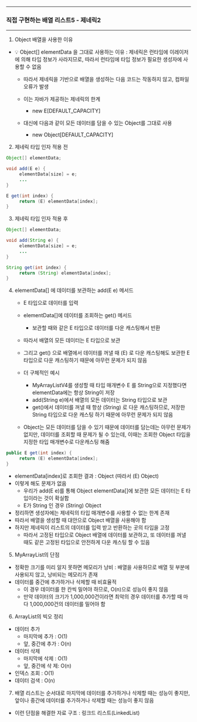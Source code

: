 -----
### 직접 구현하는 배열 리스트5 - 제네릭2
-----
1. Object 배열을 사용한 이유
  - 💡 Object[] elementData 을 그대로 사용하는 이유 : 제네릭은 런타임에 이레이저에 의해 타입 정보가 사라지므로, 따라서 런타임에 타입 정보가 필요한 생성자에 사용할 수 없음
    + 따라서 제네릭을 기반으로 배열을 생성하는 다음 코드는 작동하지 않고, 컴파일 오류가 발생
    + 이는 자바가 제공하는 제네릭의 한계
      * new E[DEFAULT_CAPACITY]

    + 대신에 다음과 같이 모든 데이터를 담을 수 있는 Object를 그대로 사용
      * new Object[DEFAULT_CAPACITY]

2. 제네릭 타입 인자 적용 전
```java
Object[] elementData;

void add(E e) {
     elementData[size] = e;
     ...
}

E get(int index) {
     return (E) elementData[index];
}
```

3. 제네릭 타입 인자 적용 후
```java
Object[] elementData;

void add(String e) {
     elementData[size] = e;
     ...
}

String get(int index) {
     return (String) elementData[index];
}
```

4. elementData[] 에 데이터를 보관하는 add(E e) 메서드
   - E 타입으로 데이터를 입력
   - elementData[]에 데이터를 조회하는 get() 메서드
     + 보관할 때와 같은 E 타입으로 데이터를 다운 캐스팅해서 반환
   - 따라서 배열의 모든 데이터는 E 타입으로 보관
   - 그리고 get() 으로 배열에서 데이터를 꺼낼 때 (E) 로 다운 캐스팅해도 보관한 E 타입으로 다운 캐스팅하기 때문에 아무런 문제가 되지 않음
   - 더 구체적인 예시
     + MyArrayListV4를 생성할 때 타입 매개변수 E 를 String으로 지정했다면 elementData에는 항상 String이 저장
     + add(String e)에서 배열의 모든 데이터는 String 타입으로 보관
     + get()에서 데이터를 꺼낼 때 항상 (String) 로 다운 캐스팅하므로, 저장한 String 타입으로 다운 캐스팅 하기 때문에 아무런 문제가 되지 않음

   - Object는 모든 데이터를 담을 수 있기 때문에 데이터를 담는데는 아무런 문제가 없지만, 데이터를 조회할 때 문제가 될 수 있는데, 이때는 조회한 Object 타입을 지정한 타입 매개변수로 다운캐스팅 해줌
```java 
public E get(int index) {
     return (E) elementData[index];
}
```
  - elementData[index]로 조회한 결과 : Object (따라서 (E) Object)
  - 이렇게 해도 문제가 없음
    + 우리가 add(E e)를 통해 Object elementData[]에 보관한 모든 데이터는 E 타입이라는 것이 확실함
    + E가 String 인 경우 (String) Object
  - 정리하면 생성자에는 제네릭의 타입 매개변수를 사용할 수 없는 한계 존재
  - 따라서 배열을 생성할 때 대안으로 Object 배열을 사용해야 함
  - 하지만 제네릭이 리스트의 데이터를 입력 받고 반환하는 곳의 타입을 고정
    + 따라서 고정된 타입으로 Object 배열에 데이터를 보관하고, 또 데이터를 꺼낼 때도 같은 고정된 타입으로 안전하게 다운 캐스팅 할 수 있음

5. MyArrayList의 단점
  - 정확한 크기를 미리 알지 못하면 메모리가 낭비 : 배열을 사용하므로 배열 뒷 부분에 사용되지 않고, 낭비되는 메모리가 존재
  - 데이터를 중간에 추가하거나 삭제할 때 비효율적
    + 이 경우 데이터를 한 칸씩 밀어야 하므로, O(n)으로 성능이 좋지 않음
    + 만약 데이터의 크기가 1,000,000건이라면 최악의 경우 데이터를 추가할 때 마다 1,000,000건의 데이터를 밀어야 함
  
6. ArrayList의 빅오 정리
  - 데이터 추가    
    + 마지막에 추가 : O(1)
    + 앞, 중간에 추가 : O(n)
  - 데이터 삭제
    + 마지막에 삭제 : O(1)
    + 앞, 중간에 삭 제: O(n)
  - 인덱스 조회 : O(1)
  - 데이터 검색 : O(n)

7. 배열 리스트는 순서대로 마지막에 데이터를 추가하거나 삭제할 때는 성능이 좋지만, 앞이나 중간에 데이터를 추가하거나 삭제할 때는 성능이 좋지 않음 
  - 이런 단점을 해결한 자료 구조 : 링크드 리스트(LinkedList)
